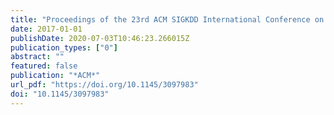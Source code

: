 ```yaml
---
title: "Proceedings of the 23rd ACM SIGKDD International Conference on Knowledge Discovery and Data Mining, Halifax, NS, Canada, August 13 - 17, 2017"
date: 2017-01-01
publishDate: 2020-07-03T10:46:23.266015Z
publication_types: ["0"]
abstract: ""
featured: false
publication: "*ACM*"
url_pdf: "https://doi.org/10.1145/3097983"
doi: "10.1145/3097983"
---
```


